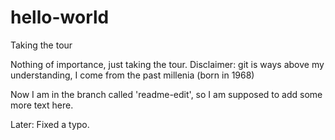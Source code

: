 # hello-world
Taking the tour

Nothing of importance, just taking the tour.
Disclaimer: git is ways above my understanding,
I come from the past millenia (born in 1968)

Now I am in the branch called 'readme-edit',
so I am supposed to add some more text here.

Later: Fixed a typo.
